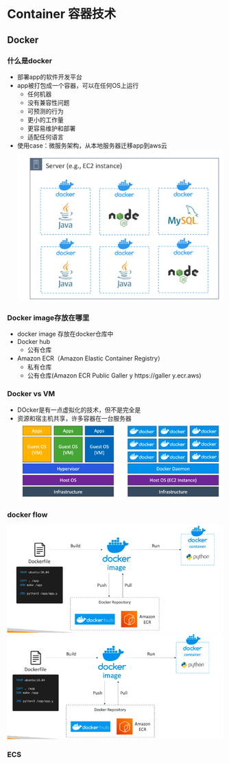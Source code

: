 # Container 容器技术
## Docker
### 什么是docker
- 部署app的软件开发平台
- app被打包成一个容器，可以在任何OS上运行
  - 任何机器
  - 没有兼容性问题
  - 可预测的行为
  - 更小的工作量
  - 更容易维护和部署
  - 适配任何语言
- 使用case：微服务架构，从本地服务器迁移app到aws云
![img.png](container/img.png)

### Docker image存放在哪里
- docker image 存放在docker仓库中
- Docker hub
  - 公有仓库
- Amazon ECR（Amazon Elastic Container Registry）
  - 私有仓库
  - 公有仓库(Amazon ECR Public Galler y https://galler y.ecr.aws)

### Docker vs VM
- DOcker是有一点虚拟化的技术，但不是完全是
- 资源和宿主机共享，许多容器在一台服务器
![img_1.png](container/img_1.png)

### docker flow
![img_2.png](container/img_2.png)
![img_3.png](container/img_3.png)

### ECS